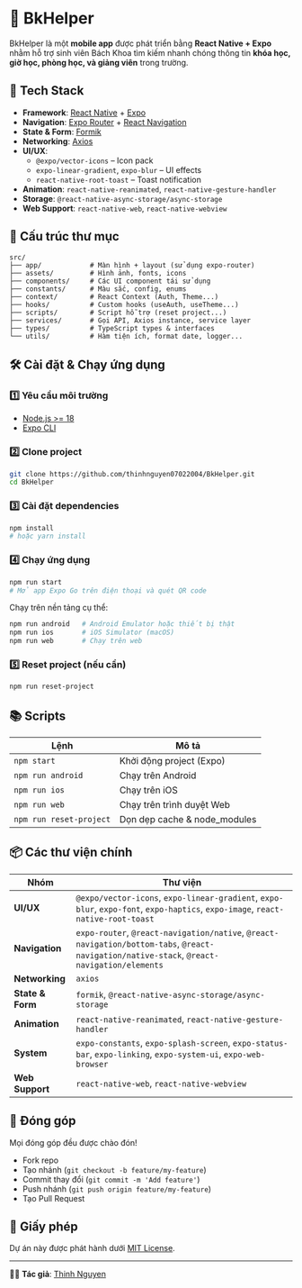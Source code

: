 # 📱 BkHelper

BkHelper là một **mobile app** được phát triển bằng **React Native + Expo** nhằm hỗ trợ sinh viên Bách Khoa tìm kiếm nhanh chóng thông tin **khóa học, giờ học, phòng học, và giảng viên** trong trường.

## 🚀 Tech Stack

- **Framework**: [React Native](https://reactnative.dev/) + [Expo](https://expo.dev/)
- **Navigation**: [Expo Router](https://expo.github.io/router) + [React Navigation](https://reactnavigation.org/)
- **State & Form**: [Formik](https://formik.org/)
- **Networking**: [Axios](https://axios-http.com/)
- **UI/UX**:
  - `@expo/vector-icons` – Icon pack
  - `expo-linear-gradient`, `expo-blur` – UI effects
  - `react-native-root-toast` – Toast notification
- **Animation**: `react-native-reanimated`, `react-native-gesture-handler`
- **Storage**: `@react-native-async-storage/async-storage`
- **Web Support**: `react-native-web`, `react-native-webview`

## 📂 Cấu trúc thư mục

```
src/
├── app/            # Màn hình + layout (sử dụng expo-router)
├── assets/         # Hình ảnh, fonts, icons
├── components/     # Các UI component tái sử dụng
├── constants/      # Màu sắc, config, enums
├── context/        # React Context (Auth, Theme...)
├── hooks/          # Custom hooks (useAuth, useTheme...)
├── scripts/        # Script hỗ trợ (reset project...)
├── services/       # Gọi API, Axios instance, service layer
├── types/          # TypeScript types & interfaces
└── utils/          # Hàm tiện ích, format date, logger...
```

## 🛠️ Cài đặt & Chạy ứng dụng

### 1️⃣ Yêu cầu môi trường
- [Node.js >= 18](https://nodejs.org)
- [Expo CLI](https://docs.expo.dev/get-started/installation/)

### 2️⃣ Clone project
```bash
git clone https://github.com/thinhnguyen07022004/BkHelper.git
cd BkHelper
```

### 3️⃣ Cài đặt dependencies
```bash
npm install
# hoặc yarn install
```

### 4️⃣ Chạy ứng dụng
```bash
npm run start
# Mở app Expo Go trên điện thoại và quét QR code
```

Chạy trên nền tảng cụ thể:
```bash
npm run android   # Android Emulator hoặc thiết bị thật
npm run ios       # iOS Simulator (macOS)
npm run web       # Chạy trên web
```

### 5️⃣ Reset project (nếu cần)
```bash
npm run reset-project
```

## 📚 Scripts

| Lệnh                | Mô tả                          |
|--------------------|--------------------------------|
| `npm start`        | Khởi động project (Expo)       |
| `npm run android`  | Chạy trên Android              |
| `npm run ios`      | Chạy trên iOS                  |
| `npm run web`      | Chạy trên trình duyệt Web      |
| `npm run reset-project` | Dọn dẹp cache & node_modules |

## 📦 Các thư viện chính

| Nhóm              | Thư viện |
|------------------|---------|
| **UI/UX**        | `@expo/vector-icons`, `expo-linear-gradient`, `expo-blur`, `expo-font`, `expo-haptics`, `expo-image`, `react-native-root-toast` |
| **Navigation**   | `expo-router`, `@react-navigation/native`, `@react-navigation/bottom-tabs`, `@react-navigation/native-stack`, `@react-navigation/elements` |
| **Networking**   | `axios` |
| **State & Form** | `formik`, `@react-native-async-storage/async-storage` |
| **Animation**    | `react-native-reanimated`, `react-native-gesture-handler` |
| **System**       | `expo-constants`, `expo-splash-screen`, `expo-status-bar`, `expo-linking`, `expo-system-ui`, `expo-web-browser` |
| **Web Support**  | `react-native-web`, `react-native-webview` |

## 🤝 Đóng góp

Mọi đóng góp đều được chào đón!  
- Fork repo  
- Tạo nhánh (`git checkout -b feature/my-feature`)  
- Commit thay đổi (`git commit -m 'Add feature'`)  
- Push nhánh (`git push origin feature/my-feature`)  
- Tạo Pull Request

## 📜 Giấy phép

Dự án này được phát hành dưới [MIT License](LICENSE).

---

👨‍💻 **Tác giả**: [Thinh Nguyen](https://github.com/thinhnguyen07022004)
